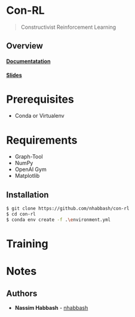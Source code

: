 # Con-RL
> Constructivist Reinforcement Learning

## Overview

#### [Documentatation](docs/report.pdf)
#### [Slides](docs/slides.pdf)

# Prerequisites
* Conda or Virtualenv

# Requirements
* Graph-Tool
* NumPy
* OpenAI Gym
* Matplotlib

## Installation
```sh
$ git clone https://github.com/nhabbash/con-rl
$ cd con-rl
$ conda env create -f .\environment.yml
```

# Training

# Notes

## Authors
* **Nassim Habbash** - [nhabbash](https://github.com/nhabbash)